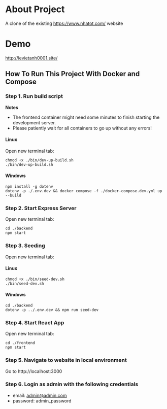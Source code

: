 
# About Project

A clone of the existing https://www.nhatot.com/ website

# Demo 

http://levietanh0001.site/


## How To Run This Project With Docker and Compose

### Step 1. Run build script

**Notes** 
- The frontend container might need some minutes to finish starting the development server.
- Please patiently wait for all containers to go up without any errors!

#### Linux

Open new terminal tab:
```
chmod +x ./bin/dev-up-build.sh
./bin/dev-up-build.sh
```

#### Windows

```
npm install -g dotenv
dotenv -p ./.env.dev && docker compose -f ./docker-compose.dev.yml up --build
```

### Step 2. Start Express Server

Open new terminal tab:

```
cd ./backend
npm start
```


### Step 3. Seeding

Open new terminal tab:
#### Linux

```
chmod +x ./bin/seed-dev.sh
./bin/seed-dev.sh
```

#### Windows

```
cd ./backend
dotenv -p ../.env.dev && npm run seed-dev
```

### Step 4. Start React App

Open new terminal tab:
```
cd ./frontend
npm start
```

### Step 5. Navigate to website in local environment

Go to http://localhost:3000

### Step 6. Login as admin with the following credentials
- email: admin@admin.com
- password: admin_password